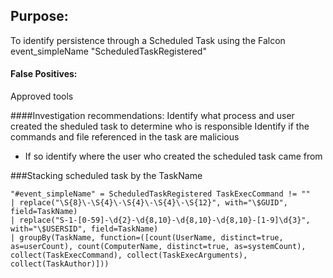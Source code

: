 ## Purpose:
To identify persistence through a Scheduled Task using the Falcon event_simpleName "ScheduledTaskRegistered"


#### False Positives:
Approved tools

####Investigation recommendations:
Identify what process and user created the sheduled task to determine who is responsible
Identify if the commands and file referenced in the task are malicious
- If so identify where the user who created the scheduled task came from

###Stacking scheduled task by the TaskName
```
"#event_simpleName" = ScheduledTaskRegistered TaskExecCommand != ""
| replace("\S{8}\-\S{4}\-\S{4}\-\S{4}\-\S{12}", with="\$GUID", field=TaskName)
| replace("S-1-[0-59]-\d{2}-\d{8,10}-\d{8,10}-\d{8,10}-[1-9]\d{3}", with="\$USERSID", field=TaskName)
| groupBy(TaskName, function=([count(UserName, distinct=true, as=userCount), count(ComputerName, distinct=true, as=systemCount), collect(TaskExecCommand), collect(TaskExecArguments), collect(TaskAuthor)]))
```
